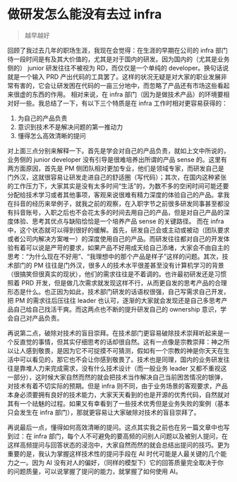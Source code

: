 <!-- 很赞成嘉宾提到的 “要抓住人生关键时期” 的观点，回顾了我过去几年的职场生涯，我发现经历一段高质量的工作经历确实是让工作能力突飞猛进的重要一步。 -->

# 做研发怎么能没有去过 infra

> 越早越好

回顾了我过去几年的职场生涯，我现在会觉得：在生涯的早期在公司的 infra 部门待一段时间是有及其大价值的，尤其是对于国内的研发。因为国内的（尤其是业务侧的） junior 研发往往不被视为 RD，而仅仅是一个单纯的 developer。换句话说就是一个输入 PRD 产出代码的工具罢了。这样的状况无疑是对大家的职业发展非常有害的，它会让研发困在代码的一亩三分地中，而忽略了产品还有市场这些看起来很虚的东西的作用。
相对来说，在 infra 部门（因为是做技术产品）的环境要相对好一些。我总结了一下，有以下三个特质是在 infra 工作时相对更容易获得的：

1. 为自己的产品负责
2. 意识到技术不是解决问题的第一推动力
3. 懂得怎么高效清晰的提问

对上面三点分别来解释一下。首先是学会对自己的产品负责，就如上文中所说的，业务侧的 junior developer 没有引导是很难培养出所谓的产品 sense 的。这里有两方面原因，首先是 PM 侧团队相对更加专业，他们是领域专家，而研发自己是门外汉，这就很容易让研发走进自己的舒适圈（写代码）；其次，在国内这种紧张的工作压力下，大家其实是没有太多时间“生活”的，为数不多的空闲时间可能还要分配给技术学习或者其他事项，客观来说很难有精力深度的体验自己的产品。拿我在抖音的经历来举例子，就我之前的观察，在入职字节之前很多研发同事甚至都没有抖音账号，入职之后也不会花太多的时间去用自己的产品，但是对自己产品的深度体验、思考其优点与缺陷恰恰是一个培养产品 sense 的关键路径。
而在 infra 中，这个状态就可以得到很好的缓解。首先，研发自己会或主动或被动（团队要求或者公司内解决方案唯一）的深度使用自己的产品。而研发往往都对自己的开发体验有着可以说是严苛的要求，如果产品不好用成天给自己添堵，大家会不由自主的思考：“为什么现在不好用”、“我理想中的那个产品是样子”这样的问题。其次，技术部门的 PM 往往是门外汉，很多人的技术水平很差甚至没有计算机学习的背景（很搞笑但很真实的现状），他们的需求往往是不着调的。也许最初研发还是习惯照着 PRD 开发，但是做几次需求就发现这样不行，从而更自发的思考产品的合理形态是什么。也正因为如此，技术部门研发的话语权很强，自己写需求自己开发，把 PM 的需求往后压往往 leader 也认可，逐渐的大家就会发现还是自己多思考产品自己给自己找活干爽。而这两点也不断的提升研发自己的 ownership 意识，学会自己对产品负责。

再说第二点，破除对技术的盲目崇拜。在技术部门更容易破除技术崇拜听起来是一个反直觉的事情，但其实仔细思考的话却很自然。这有一点像是宗教崇拜：神之所以让人感到敬畏，是因为它不可捉摸不可猜测，假如有一个宗教的神是你天天在生活中可以看见的，那它也不会让你感到敬畏了。技术也是同理，国内的业务研发往往是靠堆人力来完成需求，没有什么技术设计（而一般业务 leader 又都不重视这一部分），这时候大家自然而然的就会把技术当作解决自己当前困苦情况的银弹，对技术有着不切实际的预期。但是 infra 则不同，由于业务场景的客观要求，产品本身必须要拥有良好的技术能力，大家天天看到的也是开源的优秀代码，自然就对其有一个祛魅的过程。如果又有幸看到了一些技术优秀但是业务失败的案例（基本只会发生在 infra 部门），那就更容易让大家破除对技术的盲目崇拜了。

再说最后一点，懂得如何高效清晰的提问。这点其实我之前也在另一篇文章中也写到过：在 infra 部门，每个人不可避免的要高频的问别人问题以及被别人提问，在这样高频提问与回答状态的浸泡中，大家自然而然的就会总结出提问的技巧。更为重要的是，我认为掌握这样技术性的提问手段在 AI 时代可能是人最关键的几个能力之一。因为 AI 没有对人的偏好，（同样的模型下）它的回答质量完全取决于你的问题质量，可以说掌握了提问的能力，就掌握了如何使用 AI。
